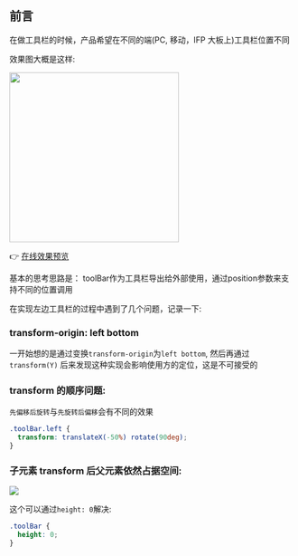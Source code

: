 ## 前言

在做工具栏的时候，产品希望在不同的端(PC, 移动，IFP 大板上)工具栏位置不同

效果图大概是这样:

<img src="https://cdn.jsdelivr.net/gh/chenxiaoyao6228/cloudimg@main/2023/transform-all-direction.png" height="300"/>


👉 [在线效果预览](https://chenxiaoyao6228.github.io/html-preview/?https://github.com/chenxiaoyao6228/fe-notes/blob/main/踩坑汇总/_demo/transform/index.html)


基本的思考思路是： toolBar作为工具栏导出给外部使用，通过position参数来支持不同的位置调用


在实现左边工具栏的过程中遇到了几个问题，记录一下:

### transform-origin: left bottom

一开始想的是通过变换`transform-origin`为`left bottom`, 然后再通过`transform(Y)` 后来发现这种实现会影响使用方的定位，这是不可接受的

### transform 的顺序问题:
`先偏移后旋转`与`先旋转后偏移`会有不同的效果
```css
.toolBar.left {
  transform: translateX(-50%) rotate(90deg);
}
```

### 子元素 transform 后父元素依然占据空间:

![](https://cdn.jsdelivr.net/gh/chenxiaoyao6228/cloudimg@main/2023/transform-left.png)

这个可以通过`height: 0`解决:

```css
.toolBar {
  height: 0;
}
```

